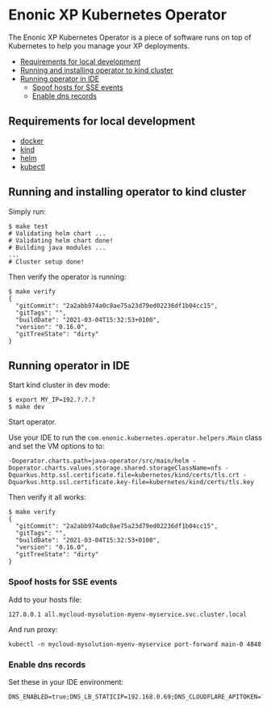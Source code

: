 <h1>Enonic XP Kubernetes Operator</h1>

The Enonic XP Kubernetes Operator is a piece of software runs on top of Kubernetes to help you manage your XP deployments.

- [Requirements for local development](#requirements-for-local-development)
- [Running and installing operator to kind cluster](#running-and-installing-operator-to-kind-cluster)
- [Running operator in IDE](#running-operator-in-ide)
  - [Spoof hosts for SSE events](#spoof-hosts-for-sse-events)
  - [Enable dns records](#enable-dns-records)

## Requirements for local development

* [docker](https://docs.docker.com/get-docker/)
* [kind](https://kind.sigs.k8s.io/)
* [helm](https://helm.sh/docs/intro/install/)
* [kubectl](https://kubernetes.io/docs/tasks/tools/install-kubectl/)

## Running and installing operator to kind cluster

Simply run:

```console
$ make test
# Validating helm chart ...
# Validating helm chart done!
# Building java modules ...
...
# Cluster setup done!
```

Then verify the operator is running:

```console
$ make verify 
{
  "gitCommit": "2a2abb974a0c8ae75a23d79ed02236df1b04cc15",
  "gitTags": "",
  "buildDate": "2021-03-04T15:32:53+0100",
  "version": "0.16.0",
  "gitTreeState": "dirty"
}
```

## Running operator in IDE

Start kind cluster in dev mode:

```
$ export MY_IP=192.?.?.?
$ make dev
```

Start operator.

Use your IDE to run the `com.enonic.kubernetes.operator.helpers.Main` class and set the VM options to to:

```
-Doperator.charts.path=java-operator/src/main/helm -Doperator.charts.values.storage.shared.storageClassName=nfs -Dquarkus.http.ssl.certificate.file=kubernetes/kind/certs/tls.crt -Dquarkus.http.ssl.certificate.key-file=kubernetes/kind/certs/tls.key
```

Then verify it all works:

```console
$ make verify 
{
  "gitCommit": "2a2abb974a0c8ae75a23d79ed02236df1b04cc15",
  "gitTags": "",
  "buildDate": "2021-03-04T15:32:53+0100",
  "version": "0.16.0",
  "gitTreeState": "dirty"
}
```

### Spoof hosts for SSE events

Add to your hosts file:

```
127.0.0.1 all.mycloud-mysolution-myenv-myservice.svc.cluster.local
```

And run proxy:

```console
kubectl -n mycloud-mysolution-myenv-myservice port-forward main-0 4848
```

### Enable dns records

Set these in your IDE environment:

```
DNS_ENABLED=true;DNS_LB_STATICIP=192.168.0.69;DNS_CLOUDFLARE_APITOKEN=??
```
